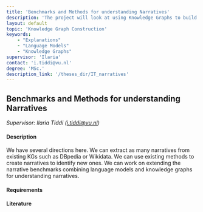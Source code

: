 ```yaml
---
title: 'Benchmarks and Methods for understanding Narratives'
description: 'The project will look at using Knowledge Graphs to build and understand Narratives.'
layout: default
topic: 'Knowledge Graph Construction'
keywords:
    - "Explanations"
    - "Language Models"
    - "Knowledge Graphs"
supervisor: 'Ilaria'
contact: 'i.tiddi@vu.nl'
degree: 'MSc.'
description_link: '/theses_dir/IT_narratives'
---
```


## Benchmarks and Methods for understanding Narratives
*Supervisor: Ilaria Tiddi (i.tiddi@vu.nl)*

#### Description
We have several directions here. We can extract as many narratives from existing KGs such as DBpedia or Wikidata. We can use existing methods
to create narratives to identify new ones. We can work on extending the narrative benchmarks combining language models and knowledge graphs for understanding narratives.

#### Requirements
 
#### Literature
